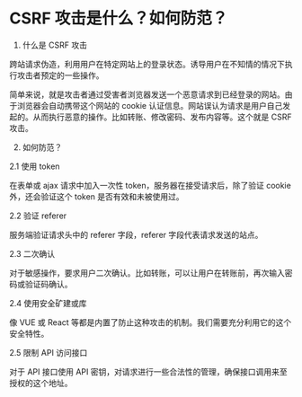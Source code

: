 # CSRF 攻击是什么？如何防范？

1. 什么是 CSRF 攻击

跨站请求伪造，利用用户在特定网站上的登录状态。诱导用户在不知情的情况下执行攻击者预定的一些操作。

简单来说，就是攻击者通过受害者浏览器发送一个恶意请求到已经登录的网站。由于浏览器会自动携带这个网站的 cookie 认证信息。网站误认为请求是用户自己发起的。从而执行恶意的操作。比如转账、修改密码、发布内容等。这个就是 CSRF 攻击。

2. 如何防范？

2.1 使用 token

在表单或 ajax 请求中加入一次性 token，服务器在接受请求后，除了验证 cookie 外，还会验证这个 token 是否有效和未被使用过。

2.2 验证 referer

服务端验证请求头中的 referer 字段，referer 字段代表请求发送的站点。

2.3 二次确认

对于敏感操作，要求用户二次确认。比如转账，可以让用户在转账前，再次输入密码或验证码确认。

2.4 使用安全矿建或库

像 VUE 或 React 等都是内置了防止这种攻击的机制。我们需要充分利用它的这个安全特性。

2.5 限制 API 访问接口

对于 API 接口使用 API 密钥，对请求进行一些合法性的管理，确保接口调用来至授权的这个地址。
